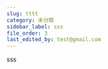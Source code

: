 ```yaml
---
slug: tttt
category: 未分類
sidebar_label: sss
file_order: 3
last_edited_by: test@gmail.com
---
```

sss